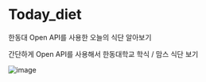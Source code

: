 # Today_diet
한동대 Open API를 사용한 오늘의 식단 알아보기

간단하게 Open API를 사용해서 한동대학교 학식 / 맘스 식단 보기

![image](https://user-images.githubusercontent.com/36908476/82352928-aa591680-9a39-11ea-97df-d44c71187f05.png)
